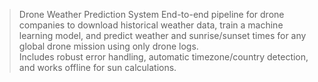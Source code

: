 
> Drone Weather Prediction System
 End-to-end pipeline for drone companies to download historical weather data, train a machine learning model, and predict weather and sunrise/sunset times for any global drone mission using only drone logs.  
 Includes robust error handling, automatic timezone/country detection, and works offline for sun calculations.
